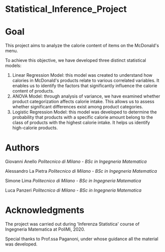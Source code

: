 # Statistical_Inference_Project 

# Goal

This project aims to analyze the calorie content of items on the McDonald's menu.

To achieve this objective, we have developed three distinct statistical models:
1. Linear Regression Model: this model was created to understand how calories in McDonald's products relate to various correlated variables. It enables us to identify the factors that significantly influence the calorie content of products.
2. ANOVA Model: through analysis of variance, we have examined whether product categorization affects calorie intake. This allows us to assess whether significant differences exist among product categories.
3. Logistic Regression Model: this model was developed to determine the probability that products with a specific calorie amount belong to the class of products with the highest calorie intake. It helps us identify high-calorie products.

# Authors

Giovanni Anello   *Politecnico di Milano - BSc in Ingegneria Matematica*

Alessandro La Pietra    *Politecnico di Milano - BSc in Ingegneria Matematica*

Simone Lima    *Politecnico di Milano - BSc in Ingegneria Matematica*

Luca Panzeri    *Politecnico di Milano - BSc in Ingegneria Matematica*

# Acknowledgments

The project was carried out during 'Inferenza Statistica' course of Ingegneria Matematica at PoliMi, 2020. 

Special thanks to Prof.ssa Paganoni, under whose guidance all the material was developed.
